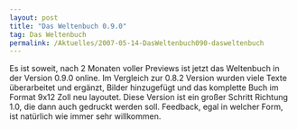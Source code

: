 ```yaml
---
layout: post
title: "Das Weltenbuch 0.9.0"
tag: Das Weltenbuch
permalink: /Aktuelles/2007-05-14-DasWeltenbuch090-dasweltenbuch
---
```



Es ist soweit, nach 2 Monaten voller Previews ist jetzt das Weltenbuch in der Version 0.9.0 online. Im Vergleich zur 0.8.2 Version wurden viele Texte überarbeitet und ergänzt, Bilder hinzugefügt und das komplette Buch im Format 9x12 Zoll neu layoutet. Diese Version ist ein großer Schritt Richtung 1.0, die dann auch gedruckt werden soll. Feedback, egal in welcher Form, ist natürlich wie immer sehr willkommen.


